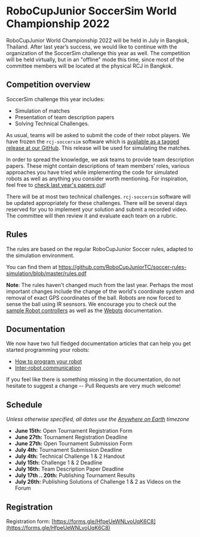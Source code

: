 # RoboCupJunior SoccerSim World Championship 2022

RoboCupJunior World Championship 2022 will be held in July in Bangkok,
Thailand. After last year’s success, we would like to continue with the
organization of the SoccerSim challenge this year as well.
The competition will be held virtually, but in an "offline" mode this time,
since most of the committee members will be located at the physical RCJ in Bangkok.

## Competition overview

SoccerSim challenge this year includes:

* Simulation of matches
* Presentation of team description papers
* Solving Technical Challenges.

As usual, teams will be asked to submit the code of their robot players.
We have frozen the `rcj-soccersim` software which is [available as a tagged release
at our GitHub](https://github.com/RoboCupJuniorTC/rcj-soccersim/releases/tag/v2.1). This release will be used for simulating the matches.

In order to spread the knowledge, we ask teams to provide team
description papers. These might contain descriptions of team members’ roles,
various approaches you have tried while implementing the code for
simulated robots as well as anything you consider worth mentioning.
For inspiration, feel free to
[check last year's papers out](https://github.com/RoboCupJuniorTC/awesome-rcj-soccer#soccersim)!

There will be at most two technical challenges.
`rcj-soccersim` software will be updated appropriately for these challenges.
There will be several days reserved for you to implement your solution
and submit a recorded video. The committee will then review it and evaluate each team on a rubric.

## Rules

The rules are based on the regular RoboCupJunior Soccer rules, adapted to the
simulation environment.

You can find them at
https://github.com/RoboCupJuniorTC/soccer-rules-simulation/blob/master/rules.pdf

**Note**: The rules haven't changed much from the last year. Perhaps the most
important changes include the change of the world's coordinate system and
removal of exact GPS coordinates of the ball. Robots are now forced to sense the ball
using IR sesnsors. We encourage you to check out the
[sample Robot controllers](https://github.com/RoboCupJuniorTC/rcj-soccersim/tree/master/controllers/rcj_soccer_team_blue)
as well as the [Webots](https://cyberbotics.com/doc/reference/worldinfo) documentation.

## Documentation

We now have two full fledged documentation articles that can help you get
started programming your robots:

- [How to program your robot](https://robocupjuniortc.github.io/rcj-soccersim/how_to_robot/)
- [Inter-robot communication](https://robocupjuniortc.github.io/rcj-soccersim/communication_between_robots/)

If you feel like there is something missing in the documentation, do not
hesitate to suggest a change -- Pull Requests are very much welcome!

## Schedule

_Unless otherwise specified, all dates use the [Anywhere on Earth](https://en.wikipedia.org/wiki/Anywhere_on_Earth) timezone_

* **June 15th:** Open Tournament Registration Form
* **June 27th:** Tournament Registration Deadline
* **June 27th:** Open Tournament Submission Form
* **July 4th:** Tournament Submission Deadline
* **July 4th:** Technical Challenge 1 & 2 Handout
* **July 15th:** Challenge 1 & 2 Deadline
* **July 16th:** Team Description Paper Deadline
* **July 17th .. 20th:** Publishing Tournament Results
* **July 26th:** Publishing Solutions of Challenge 1 & 2 as Videos on the Forum

## Registration

Registration form: [https://forms.gle/HfpeUeWNLvoUqK6C8](https://forms.gle/HfpeUeWNLvoUqK6C8)
